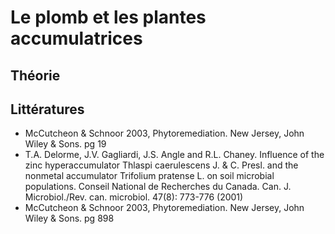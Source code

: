 # Le plomb et les plantes accumulatrices

## Théorie


## Littératures


- McCutcheon & Schnoor 2003, Phytoremediation. New Jersey, John Wiley & Sons. pg 19
- T.A. Delorme, J.V. Gagliardi, J.S. Angle and R.L. Chaney. Influence of the zinc hyperaccumulator Thlaspi caerulescens J. & C. Presl. and the nonmetal accumulator Trifolium pratense L. on soil microbial populations. Conseil National de Recherches du Canada. Can. J. Microbiol./Rev. can. microbiol. 47(8): 773-776 (2001)
- McCutcheon & Schnoor 2003, Phytoremediation. New Jersey, John Wiley & Sons. pg 898
